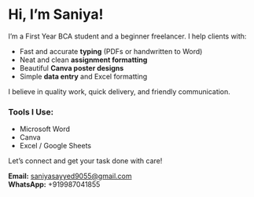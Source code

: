 # Hi, I’m Saniya!

I’m a First Year BCA student and a beginner freelancer. I help clients with:

- Fast and accurate **typing** (PDFs or handwritten to Word)
- Neat and clean **assignment formatting**
- Beautiful **Canva poster designs**
- Simple **data entry** and Excel formatting

I believe in quality work, quick delivery, and friendly communication.

### Tools I Use:
- Microsoft Word
- Canva
- Excel / Google Sheets

Let’s connect and get your task done with care!

**Email:** saniyasayyed9055@gmail.com  
**WhatsApp:** +919987041855


